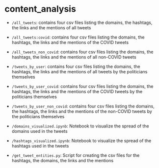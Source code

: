 # content_analysis

- `/all_tweets`: contains four csv files listing the domains, the hashtags, the links and the mentions of all tweets

- `/all_tweets:covid`: contains four csv files listing the domains, the hashtags, the links and the mentions of the COVID tweets

- `/all_tweets_non_covid`: contains four csv files listing the domains, the hashtags, the links and the mentions of all non-COVID tweets

- `/tweets_by_user`: contains four csv files listing the domains, the hashtags, the links and the mentions of all tweets by the politicians themselves

- `/tweets_by_user_covid`: contains four csv files listing the domains, the hashtags, the links and the mentions of the COVID tweets by the politicians themselves

- `/tweets_by_user_non_covid`: contains four csv files listing the domains, the hashtags, the links and the mentions of the non-COVID tweets by the politicians themselves

- `/domains_visualized.ipynb`: Notebook to visualize the spread of the domains used in the tweets

- `/hashtags_visualized.ipynb`: Notebook to visualize the spread of the hashtags used in the tweets

- `/get_tweet_entities.py`: Script for creating the csv files for the hashtags, the domains, the links and the mentions
